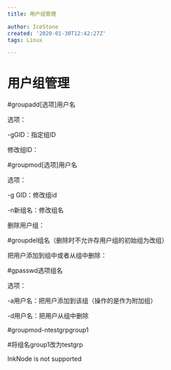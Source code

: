 ```yaml
---
title: 用户组管理

author: IceStone
created: '2020-01-30T12:42:27Z'
tags: Linux

---
```


# 用户组管理

#groupadd[选项]用户名

选项：

-gGID：指定组ID

 
修改组ID：

#groupmod[选项]用户名

选项：

-g GID：修改组id

-n新组名：修改组名



 
删除用户组：

#groupdel组名（删除时不允许存用户组的初始组为改组）

把用户添加到组中或者从组中删除：

#gpasswd选项组名

选项：

-a用户名：把用户添加到该组（操作的是作为附加组）

-d用户名：把用户从组中删除

#groupmod-ntestgrpgroup1

#将组名group1改为testgrp

InkNode is not supported